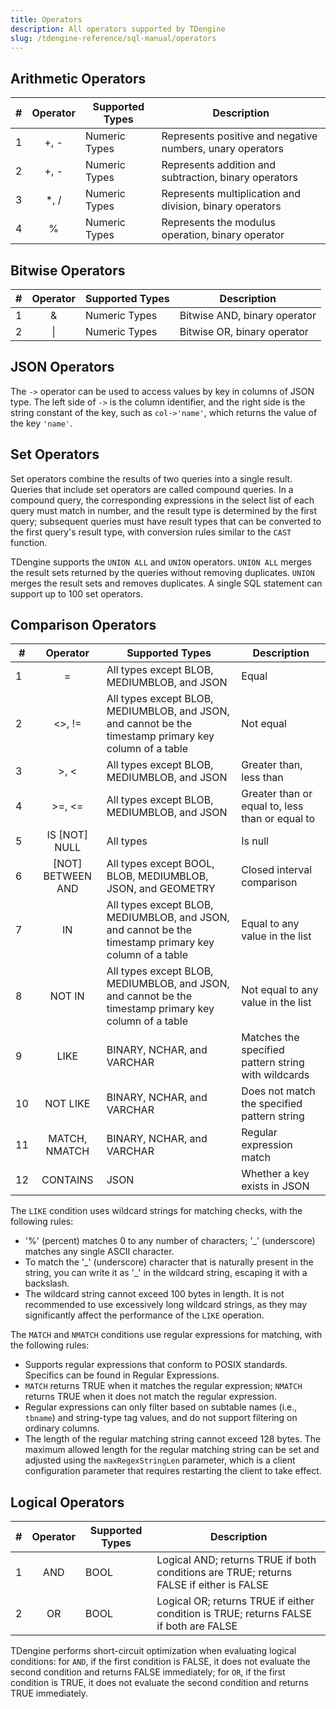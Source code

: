 ```yaml
---
title: Operators
description: All operators supported by TDengine
slug: /tdengine-reference/sql-manual/operators
---
```


## Arithmetic Operators

| #   | **Operator** | **Supported Types** | **Description**                   |
| --- | :----------: | ------------------- | --------------------------------- |
| 1   |    +, -      | Numeric Types       | Represents positive and negative numbers, unary operators |
| 2   |    +, -      | Numeric Types       | Represents addition and subtraction, binary operators |
| 3   |   \*, /      | Numeric Types       | Represents multiplication and division, binary operators |
| 4   |     %        | Numeric Types       | Represents the modulus operation, binary operator |

## Bitwise Operators

| #   | **Operator** | **Supported Types** | **Description**            |
| --- | :----------: | ------------------- | -------------------------- |
| 1   |     &        | Numeric Types       | Bitwise AND, binary operator |
| 2   |     \|       | Numeric Types       | Bitwise OR, binary operator  |

## JSON Operators

The `->` operator can be used to access values by key in columns of JSON type. The left side of `->` is the column identifier, and the right side is the string constant of the key, such as `col->'name'`, which returns the value of the key `'name'`.

## Set Operators

Set operators combine the results of two queries into a single result. Queries that include set operators are called compound queries. In a compound query, the corresponding expressions in the select list of each query must match in number, and the result type is determined by the first query; subsequent queries must have result types that can be converted to the first query's result type, with conversion rules similar to the `CAST` function.

TDengine supports the `UNION ALL` and `UNION` operators. `UNION ALL` merges the result sets returned by the queries without removing duplicates. `UNION` merges the result sets and removes duplicates. A single SQL statement can support up to 100 set operators.

## Comparison Operators

| #   |    **Operator**     | **Supported Types**                                                       | **Description**         |
| --- | :------------------: | -------------------------------------------------------------------------- | ------------------------ |
| 1   |         =            | All types except BLOB, MEDIUMBLOB, and JSON                               | Equal                    |
| 2   |      \<>, !=         | All types except BLOB, MEDIUMBLOB, and JSON, and cannot be the timestamp primary key column of a table | Not equal                |
| 3   |      >, \<           | All types except BLOB, MEDIUMBLOB, and JSON                               | Greater than, less than  |
| 4   |     >=, \<=          | All types except BLOB, MEDIUMBLOB, and JSON                               | Greater than or equal to, less than or equal to |
| 5   |   IS [NOT] NULL      | All types                                                                  | Is null                  |
| 6   | [NOT] BETWEEN AND    | All types except BOOL, BLOB, MEDIUMBLOB, JSON, and GEOMETRY              | Closed interval comparison |
| 7   |        IN            | All types except BLOB, MEDIUMBLOB, and JSON, and cannot be the timestamp primary key column of a table | Equal to any value in the list |
| 8   |      NOT IN          | All types except BLOB, MEDIUMBLOB, and JSON, and cannot be the timestamp primary key column of a table | Not equal to any value in the list |
| 9   |       LIKE           | BINARY, NCHAR, and VARCHAR                                                | Matches the specified pattern string with wildcards |
| 10  |      NOT LIKE        | BINARY, NCHAR, and VARCHAR                                                | Does not match the specified pattern string |
| 11  |   MATCH, NMATCH      | BINARY, NCHAR, and VARCHAR                                                | Regular expression match   |
| 12  |     CONTAINS         | JSON                                                                      | Whether a key exists in JSON |

The `LIKE` condition uses wildcard strings for matching checks, with the following rules:

- '%' (percent) matches 0 to any number of characters; '_' (underscore) matches any single ASCII character.
- To match the '_' (underscore) character that is naturally present in the string, you can write it as '\_' in the wildcard string, escaping it with a backslash.
- The wildcard string cannot exceed 100 bytes in length. It is not recommended to use excessively long wildcard strings, as they may significantly affect the performance of the `LIKE` operation.

The `MATCH` and `NMATCH` conditions use regular expressions for matching, with the following rules:

- Supports regular expressions that conform to POSIX standards. Specifics can be found in Regular Expressions.
- `MATCH` returns TRUE when it matches the regular expression; `NMATCH` returns TRUE when it does not match the regular expression.
- Regular expressions can only filter based on subtable names (i.e., `tbname`) and string-type tag values, and do not support filtering on ordinary columns.
- The length of the regular matching string cannot exceed 128 bytes. The maximum allowed length for the regular matching string can be set and adjusted using the `maxRegexStringLen` parameter, which is a client configuration parameter that requires restarting the client to take effect.

## Logical Operators

| #   | **Operator** | **Supported Types** | **Description**                                                                  |
| --- | :----------: | ------------------- | -------------------------------------------------------------------------------- |
| 1   |    AND       | BOOL                | Logical AND; returns TRUE if both conditions are TRUE; returns FALSE if either is FALSE |
| 2   |     OR       | BOOL                | Logical OR; returns TRUE if either condition is TRUE; returns FALSE if both are FALSE |

TDengine performs short-circuit optimization when evaluating logical conditions: for `AND`, if the first condition is FALSE, it does not evaluate the second condition and returns FALSE immediately; for `OR`, if the first condition is TRUE, it does not evaluate the second condition and returns TRUE immediately.
